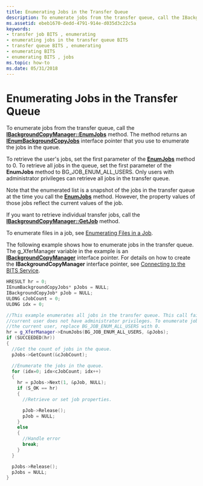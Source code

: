 ```yaml
---
title: Enumerating Jobs in the Transfer Queue
description: To enumerate jobs from the transfer queue, call the IBackgroundCopyManager EnumJobs method. The method returns an IEnumBackgroundCopyJobs interface pointer that you use to enumerate the jobs in the queue.
ms.assetid: ebeb1670-dedd-4791-914e-d035d3c22c5a
keywords:
- transfer job BITS , enumerating
- enumerating jobs in the transfer queue BITS
- transfer queue BITS , enumerating
- enumerating BITS
- enumerating BITS , jobs
ms.topic: how-to
ms.date: 05/31/2018
---
```


# Enumerating Jobs in the Transfer Queue

To enumerate jobs from the transfer queue, call the [**IBackgroundCopyManager::EnumJobs**](/windows/desktop/api/Bits/nf-bits-ibackgroundcopymanager-enumjobs) method. The method returns an [**IEnumBackgroundCopyJobs**](/windows/desktop/api/Bits/nn-bits-ienumbackgroundcopyjobs) interface pointer that you use to enumerate the jobs in the queue.

To retrieve the user's jobs, set the first parameter of the [**EnumJobs**](/windows/desktop/api/Bits/nf-bits-ibackgroundcopymanager-enumjobs) method to 0. To retrieve all jobs in the queue, set the first parameter of the **EnumJobs** method to BG\_JOB\_ENUM\_ALL\_USERS. Only users with administrator privileges can retrieve all jobs in the transfer queue.

Note that the enumerated list is a snapshot of the jobs in the transfer queue at the time you call the [**EnumJobs**](/windows/desktop/api/Bits/nf-bits-ibackgroundcopymanager-enumjobs) method. However, the property values of those jobs reflect the current values of the job.

If you want to retrieve individual transfer jobs, call the [**IBackgroundCopyManager::GetJob**](/windows/desktop/api/Bits/nf-bits-ibackgroundcopymanager-getjob) method.

To enumerate files in a job, see [Enumerating Files in a Job](enumerating-files-in-a-job.md).

The following example shows how to enumerate jobs in the transfer queue. The g\_XferManager variable in the example is an [**IBackgroundCopyManager**](/windows/desktop/api/Bits/nn-bits-ibackgroundcopymanager) interface pointer. For details on how to create the **IBackgroundCopyManager** interface pointer, see [Connecting to the BITS Service](connecting-to-the-bits-service.md).


```C++
HRESULT hr = 0;
IEnumBackgroundCopyJobs* pJobs = NULL;
IBackgroundCopyJob* pJob = NULL;
ULONG cJobCount = 0;
ULONG idx = 0;

//This example enumerates all jobs in the transfer queue. This call fails if the 
//current user does not have administrator privileges. To enumerate jobs for only 
//the current user, replace BG_JOB_ENUM_ALL_USERS with 0.
hr = g_XferManager->EnumJobs(BG_JOB_ENUM_ALL_USERS, &pJobs);
if (SUCCEEDED(hr))
{
  //Get the count of jobs in the queue. 
  pJobs->GetCount(&cJobCount);

  //Enumerate the jobs in the queue.
  for (idx=0; idx<cJobCount; idx++)
  {
    hr = pJobs->Next(1, &pJob, NULL);
    if (S_OK == hr)
    {
      //Retrieve or set job properties.

      pJob->Release();
      pJob = NULL;
    }
    else
    {
      //Handle error
      break;
    }
  }

  pJobs->Release();
  pJobs = NULL;
}
```



 

 




